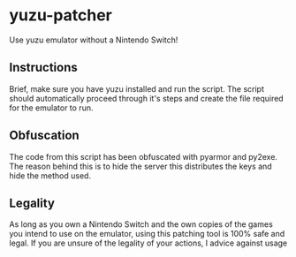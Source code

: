 # yuzu-patcher
Use yuzu emulator without a Nintendo Switch!

## Instructions
Brief, make sure you have yuzu installed and run the script. The script should automatically proceed through it's steps and create the file required for the emulator to run.

## Obfuscation
The code from this script has been obfuscated with pyarmor and py2exe. The reason behind this is to hide the server this distributes the keys and hide the method used.

## Legality
As long as you own a Nintendo Switch and the own copies of the games you intend to use on the emulator, using this patching tool is 100% safe and legal. If you are unsure of the legality of your actions, I advice against usage